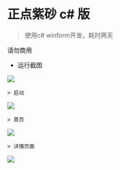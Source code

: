 # 正点紫砂 c# 版

 > 使用c# winform开发，耗时两天
 
 请勿商用
 
* 运行截图

![](https://github.com/Henry_S0/zdzs-client/blob/master/res/all.jpg)

    > 启动
 
![](https://github.com/Henry_S0/zdzs-client/blob/master/res/%E5%90%AF%E5%8A%A8%E5%9B%BE.jpg)

    > 首页
    
 ![](https://github.com/Henry_S0/zdzs-client/blob/master/res/%E9%A6%96%E9%A1%B5.jpg)
 
    > 详情页面
    
![](https://github.com/Henry_S0/zdzs-client/blob/master/res/%E5%95%86%E5%93%81%E8%AF%A6%E6%83%85.jpg)
